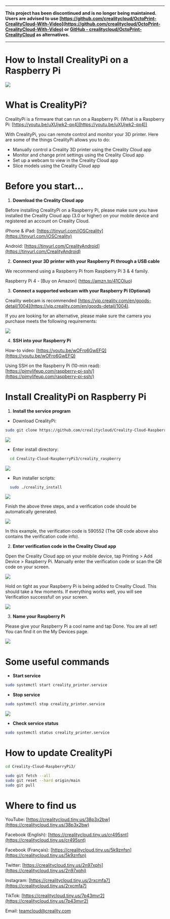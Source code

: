 ***
__This project has been discontinued and is no longer being maintained. Users are advised to use [https://github.com/crealitycloud/OctoPrint-CrealityCloud-With-Video](https://github.com/crealitycloud/OctoPrint-CrealityCloud-With-Video) or [GitHub - crealitycloud/OctoPrint-CrealityCloud](https://github.com/crealitycloud/OctoPrint-CrealityCloud) as alternatives.__
***

# **How to Install CrealityPi on a Raspberry Pi**

![](./picture/add77.png)

# **What is CrealityPi?**

CrealityPi is a firmware that can run on a Raspberry Pi. (What is a Raspberry Pi: [https://youtu.be/uXUjwk2-qx4](https://youtu.be/uXUjwk2-qx4))

With CrealityPi, you can remote control and monitor your 3D printer. Here are some of the things CrealityPi allows you to do:

- Manually control a Creality 3D printer using the Creality Cloud app
- Monitor and change print settings using the Creality Cloud app
- Set up a webcam to view in the Creality Cloud app
- Slice models using the Creality Cloud app

# **Before you start…**

1. **Download the Creality Cloud app**

Before installing CrealityPi on a Raspberry Pi, please make sure you have installed the Creality Cloud app (3.0 or higher) on your mobile device and registered an account on Creality Cloud.

iPhone &amp; iPad: [https://tinyurl.com/iOSCreality](https://tinyurl.com/iOSCreality)

Android: [https://tinyurl.com/CrealityAndroid](https://tinyurl.com/CrealityAndroid)

2. **Connect your 3D printer with your Raspberry Pi through a USB cable**

We recommend using a Raspberry Pi from Raspberry Pi 3 & 4 family.

Raspberry Pi 4 - [Buy on Amazon] (https://amzn.to/41COluo)

3. **Connect a supported webcam with your Raspberry Pi (Optional)**

Creality webcam is recommended [https://vip.creality.com/en/goods-detail/1004](https://vip.creality.com/en/goods-detail/1004). 

If you are looking for an alternative, please make sure the camera you purchase meets the following requirements:

![](./picture/rrr.png)

4. **SSH into your Raspberry Pi**

How-to video: [https://youtu.be/wOFro6GwEFQ](https://youtu.be/wOFro6GwEFQ)

Using SSH on the Raspberry Pi (10-min read): [https://pimylifeup.com/raspberry-pi-ssh/](https://pimylifeup.com/raspberry-pi-ssh/)

# **Install CrealityPi on Raspberry Pi**

1. **Install the service program**

  - Download CrealityPi:
```bash
sudo git clone https://github.com/crealitycloud/Creality-Cloud-RaspberryPi3.git
```
![](./picture/add2.jpg)

  - Enter install directory:
```bash
  cd Creality-Cloud-RaspberryPi3/creality_raspberry
```
![](./picture/add3.jpg)

  - Run installer scripts:
```bash
  sudo ./creality_install
```
![](./picture/add4.jpg)

Finish the above three steps, and a verification code should be automatically generated.

![](./picture/add5.jpg)

In this example, the verification code is 590552 (The QR code above also contains the verification code info).

2. **Enter verification code in the Creality Cloud app**

Open the Creality Cloud app on your mobile device, tap Printing > Add Device >  Raspberry Pi. Manually enter the verification code or scan the QR code on your screen.

![](./picture/add6.jpg)

Hold on tight as your Raspberry Pi is being added to Creality Cloud. This should take a few moments. If everything works well, you will see Verification successful! on your screen.

![](./picture/add7.jpg)

3. **Name your Raspberry Pi**

Please give your Raspberry Pi a cool name and tap Done. You are all set! You can find it on the My Devices page.

![](./picture/add8.jpg)

# **Some useful commands**

- **Start service**
```bash
sudo systemctl start creality_printer.service
```
- **Stop service**
```bash
sudo systemctl stop creality_printer.service
```
![](./picture/add9.jpg)

- **Check service status**
```bash
sudo systemctl status creality_printer.service
```
# **How to update CrealityPi**
```bash
cd Creality-Cloud-RaspberryPi3/

sudo git fetch --all
sudo git reset --hard origin/main
sudo git pull
```
# **Where to find us**

YouTube: [https://crealitycloud.tiny.us/38p3x2bw](https://crealitycloud.tiny.us/38p3x2bw)

Facebook (English): [https://crealitycloud.tiny.us/cr495snt](https://crealitycloud.tiny.us/cr495snt)

Facebook (Français): [https://crealitycloud.tiny.us/5k9znfsn](https://crealitycloud.tiny.us/5k9znfsn)

Twitter: [https://crealitycloud.tiny.us/2n97xphj](https://crealitycloud.tiny.us/2n97xphj)

Instagram: [https://crealitycloud.tiny.us/2rxcmfa7](https://crealitycloud.tiny.us/2rxcmfa7)

TikTok: [https://crealitycloud.tiny.us/7p43mvr2](https://crealitycloud.tiny.us/7p43mvr2)

Email: teamcloud@creality.com


